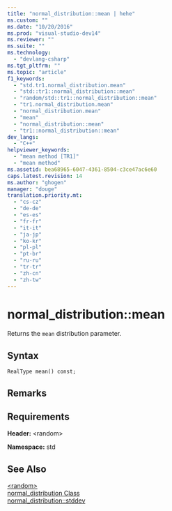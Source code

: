 ```yaml
---
title: "normal_distribution::mean | hehe"
ms.custom: ""
ms.date: "10/20/2016"
ms.prod: "visual-studio-dev14"
ms.reviewer: ""
ms.suite: ""
ms.technology: 
  - "devlang-csharp"
ms.tgt_pltfrm: ""
ms.topic: "article"
f1_keywords: 
  - "std.tr1.normal_distribution.mean"
  - "std::tr1::normal_distribution::mean"
  - "random/std::tr1::normal_distribution::mean"
  - "tr1.normal_distribution.mean"
  - "normal_distribution.mean"
  - "mean"
  - "normal_distribution::mean"
  - "tr1::normal_distribution::mean"
dev_langs: 
  - "C++"
helpviewer_keywords: 
  - "mean method [TR1]"
  - "mean method"
ms.assetid: bea68965-6047-4361-8504-c3ce47ac6e60
caps.latest.revision: 14
ms.author: "ghogen"
manager: "douge"
translation.priority.mt: 
  - "cs-cz"
  - "de-de"
  - "es-es"
  - "fr-fr"
  - "it-it"
  - "ja-jp"
  - "ko-kr"
  - "pl-pl"
  - "pt-br"
  - "ru-ru"
  - "tr-tr"
  - "zh-cn"
  - "zh-tw"
---
```

# normal_distribution::mean
Returns the `mean` distribution parameter.  
  
## Syntax  
  
```  
RealType mean() const;  
```  
  
## Remarks  
  
## Requirements  
 **Header:** \<random>  
  
 **Namespace:** std  
  
## See Also  
 [\<random>](../Topic/%3Crandom%3E.md)   
 [normal_distribution Class](../Topic/normal_distribution%20Class.md)   
 [normal_distribution::stddev](../misc/normal_distribution--stddev.md)